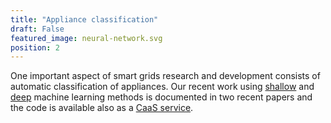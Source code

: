```yaml
---
title: "Appliance classification"
draft: False
featured_image: neural-network.svg
position: 2
---
```


One important aspect of smart grids research and development consists of automatic classification of appliances. Our recent work using [shallow](https://www.researchgate.net/publication/355105512_Designing_a_Machine_Learning_based_Non-intrusive_Load_Monitoring_Classifier) and [deep](https://www.researchgate.net/publication/355105822_Learning_to_Automatically_Identify_Home_Appliances) machine learning methods is documented in two recent papers and the code is available also as a [CaaS service](https://github.com/sensorlab/ApplianceCaaS).
